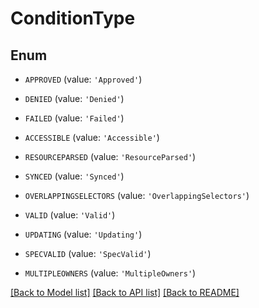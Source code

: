 # ConditionType


## Enum

* `APPROVED` (value: `'Approved'`)

* `DENIED` (value: `'Denied'`)

* `FAILED` (value: `'Failed'`)

* `ACCESSIBLE` (value: `'Accessible'`)

* `RESOURCEPARSED` (value: `'ResourceParsed'`)

* `SYNCED` (value: `'Synced'`)

* `OVERLAPPINGSELECTORS` (value: `'OverlappingSelectors'`)

* `VALID` (value: `'Valid'`)

* `UPDATING` (value: `'Updating'`)

* `SPECVALID` (value: `'SpecValid'`)

* `MULTIPLEOWNERS` (value: `'MultipleOwners'`)

[[Back to Model list]](../README.md#documentation-for-models) [[Back to API list]](../README.md#documentation-for-api-endpoints) [[Back to README]](../README.md)


